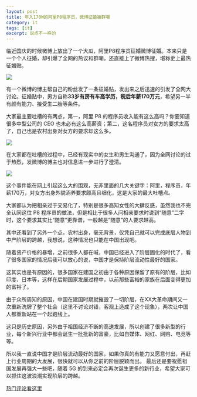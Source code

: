 ```yaml
---
layout: post
title: 年入170W的阿里P8程序员，微博征婚被群嘲
category: it
tags: [it]
excerpt: 说点不一样的
---
```


临近国庆的时候微博上放出了一个大瓜，阿里P8程序员征婚微博征婚。本来只是一个个人征婚，却引爆了全网的热议和群嘲，还直接上了微博热搜，堪称史上最热征婚贴。

![](http://favorites.ren/assets/images/2019/it/zhenhun01.jpeg)

有一个微博的博主帮自己的粉丝发了一条征婚贴，发出来之后迅速的引发了全网大讨论。征婚贴中，男方自称**33岁有房有车高学历，税后年薪170万元**，希望另一半有颜有能力、接受生二胎等条件。

大家最主要吐槽的有两点，第一，阿里 P8 的程序员收入能有这么高吗？你要知道很多中型公司的 CEO 也未必有这么高薪资；第二，这名程序员对女方的要求太高了，自己也是农村出身对女方的要求却这么多。

![](http://favorites.ren/assets/images/2019/it/zhenhun02.jpeg)

在大家都在吐槽的过程中，已经有现实中的女生和男生沟通了，因为全网讨论的过于热烈，发微博的博主也对信息进一步进行了澄清。

![](http://favorites.ren/assets/images/2019/it/zhenhun03.jpeg)

这个事件能在网上引起这么大的围观，无非里面的几大关键字：阿里，程序员，年薪170万，对女方出身外貌涵养要求颇高且细化，这是大家的最大吐槽点。

大家都认为把相亲过于交易化了，特别是很多高知女性的大肆反感，虽然我也不完全认同这位 P8 程序员的做法，但是相比于很多人问相亲要求时说到“随意”二字时，这个要求其实比“随意”更靠谱，一般越是“随意”的人要求越高。

其中还看到了另外一个点，农村出身，毫无背景，仅凭自己就可以完成底层人物到中产阶层的跨越，我想说，这种情况也只能在中国出现吧。

随着资产价格的暴增，之前很多人都在喊，中国已经进入了阶层固化的时代了，看了很多国家的情况后我可以放心的说，中国才是保持阶层流动性最好的国家。

这其实也是有原因的，很多国家在建国之初由于各种原因保留了原有的阶层，比如印度、日本等，这样在后期国家发展过程中，以前那些富裕的家族在后面变得更加的富裕了。

由于众所周知的原因，中国在建国时期就摧毁了一切阶层，在XX大革命期间又一次重新洗牌了整个社会（这里不讨论对错，客观上造成了这个现象），两次让中国人都重新站在一个起跑线上。

这只是历史原因，另外由于祖国经济不断的高速发展，所以创建了很多新型的行业，每个新兴行业中都会诞生一批批新的富豪，比如自媒体、网红、网购、电竞等等。

所以我一直说中国才是阶层流动最好的国家，如果你真的有能力又愿意付出，再赶上行业周期的大发展，很快就可以从你之前的阶层脱颖而出。
最后还是要祝愿祖国发展再强大一些吧，随着 5G 的到来必定会再次诞生更多的新行业，希望大家可以抓住这波浪潮实现阶层的跨越。

[热门评论看这里](https://mp.weixin.qq.com/s/qY40OVVYOCoVElIecfoU0w)

